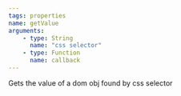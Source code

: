 ```yaml
---
tags: properties
name: getValue
arguments:
    - type: String
      name: "css selector"
    - type: Function
      name: callback
---
```


Gets the value of a dom obj found by css selector